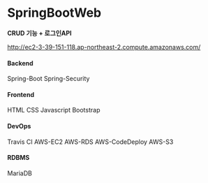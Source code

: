 # SpringBootWeb

**CRUD 기능 + 로그인API**

http://ec2-3-39-151-118.ap-northeast-2.compute.amazonaws.com/

#### Backend

Spring-Boot  Spring-Security
<br>

#### Frontend

HTML  CSS  Javascript  Bootstrap
<br>

#### DevOps

Travis CI   AWS-EC2   AWS-RDS   AWS-CodeDeploy   AWS-S3
<br>

#### RDBMS

MariaDB
